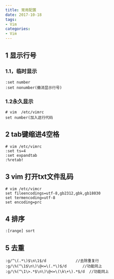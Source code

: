 ```yaml
---
title: 常用配置
date: 2017-10-18
tags:
- Vim
categories:
- Vim
---
```


## 1 显示行号
### 1.1，临时显示
``` vim
:set number
:set nonumber(撤消显示行号)
```
### 1.2永久显示
``` vim
# vim  /etc/vimrc
set number(加入这行代码
```
<!-- more -->
## 2 tab键缩进4空格
``` vim
# vim /etc/vimrc
:set ts=4
:set expandtab
:%retab!
```

## 3 vim 打开txt文件乱码
``` vim 
# vim /etc/vimcr
set fileencodings=utf-8,gb2312,gbk,gb18030
set termencoding=utf-8
set encoding=prc
```

## 4 排序
``` vim
:[range] sort
```

## 5 去重
``` vim
:g/^\(.*\)$\n\1$/d             //去除重复行
:g/\%(^\1$\n\)\@<=\(.*\)$/d       //功能同上
:g/\%(^\1\>.*$\n\)\@<=\(\k\+\).*$/d  //功能同上
```